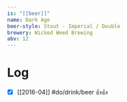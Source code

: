 ```yaml
---
is: "[[beer]]"
name: Dark Age
beer-style: Stout - Imperial / Double
brewery: Wicked Weed Brewing
abv: 12
---
```

# Log
- [x] [[2016-04]] #do/drink/beer 👍👍
